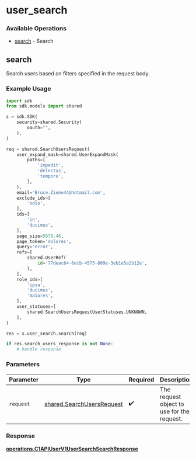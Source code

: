 # user_search

### Available Operations

* [search](#search) - Search

## search

Search users based on filters specified in the request body.

### Example Usage

```python
import sdk
from sdk.models import shared

s = sdk.SDK(
    security=shared.Security(
        oauth="",
    ),
)

req = shared.SearchUsersRequest(
    user_expand_mask=shared.UserExpandMask(
        paths=[
            'impedit',
            'delectus',
            'tempore',
        ],
    ),
    email='Bruce.Zieme44@hotmail.com',
    exclude_ids=[
        'odio',
    ],
    ids=[
        'in',
        'ducimus',
    ],
    page_size=5678.46,
    page_token='dolores',
    query='error',
    refs=[
        shared.UserRef(
            id='77deac64-6ecb-4573-809e-3eb1e5a2b12e',
        ),
    ],
    role_ids=[
        'ipsa',
        'ducimus',
        'maiores',
    ],
    user_statuses=[
        shared.SearchUsersRequestUserStatuses.UNKNOWN,
    ],
)

res = s.user_search.search(req)

if res.search_users_response is not None:
    # handle response
```

### Parameters

| Parameter                                                              | Type                                                                   | Required                                                               | Description                                                            |
| ---------------------------------------------------------------------- | ---------------------------------------------------------------------- | ---------------------------------------------------------------------- | ---------------------------------------------------------------------- |
| `request`                                                              | [shared.SearchUsersRequest](../../models/shared/searchusersrequest.md) | :heavy_check_mark:                                                     | The request object to use for the request.                             |


### Response

**[operations.C1APIUserV1UserSearchSearchResponse](../../models/operations/c1apiuserv1usersearchsearchresponse.md)**

